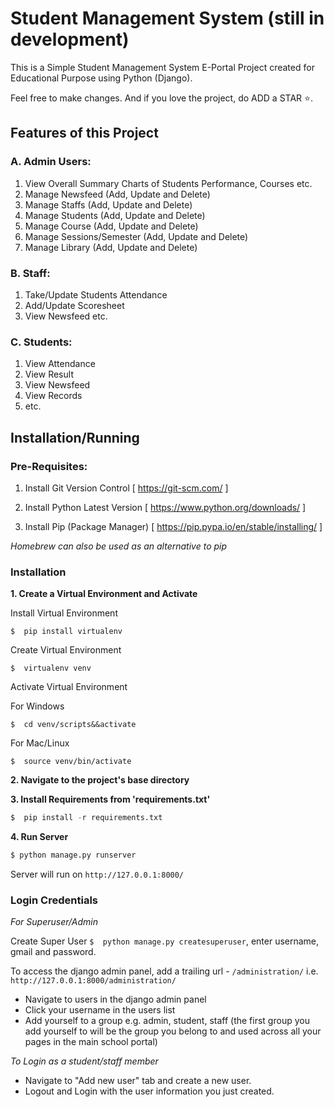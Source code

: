 # Student Management System (still in development)
This is a Simple Student Management System E-Portal Project created for Educational Purpose using Python (Django).

Feel free to make changes. And if you love the project, do ADD a STAR ⭐️.

## Features of this Project

### A. Admin Users:
1. View Overall Summary Charts of Students Performance, Courses etc.
2. Manage Newsfeed (Add, Update and Delete)
3. Manage Staffs (Add, Update and Delete)
4. Manage Students (Add, Update and Delete)
5. Manage Course (Add, Update and Delete)
6. Manage Sessions/Semester (Add, Update and Delete)
7. Manage Library (Add, Update and Delete)

### B. Staff:
1. Take/Update Students Attendance
2. Add/Update Scoresheet
3. View Newsfeed etc.

### C. Students:
1. View Attendance
2. View Result
3. View Newsfeed
4. View Records
5. etc.


## Installation/Running

### Pre-Requisites:
1. Install Git Version Control
[ https://git-scm.com/ ]

2. Install Python Latest Version
[ https://www.python.org/downloads/ ]

3. Install Pip (Package Manager)
[ https://pip.pypa.io/en/stable/installing/ ]

*Homebrew can also be used as an alternative to pip*

### Installation
**1. Create a Virtual Environment and Activate**

Install Virtual Environment
```
$  pip install virtualenv
```

Create Virtual Environment

```
$  virtualenv venv
```

Activate Virtual Environment

For Windows
```
$  cd venv/scripts&&activate
```

For Mac/Linux
```
$  source venv/bin/activate
```

**2. Navigate to the project's base directory**

**3. Install Requirements from 'requirements.txt'**
```python
$  pip install -r requirements.txt
```


**4. Run Server**

```python
$ python manage.py runserver
```
Server will run on `http://127.0.0.1:8000/`

### Login Credentials

*For Superuser/Admin*

Create Super User `$  python manage.py createsuperuser`, enter username, gmail and password. 

To access the django admin panel, add a trailing url - `/administration/` i.e. `http://127.0.0.1:8000/administration/`

* Navigate to users in the django admin panel
* Click your username in the users list
* Add yourself to a group e.g. admin, student, staff (the first group you add yourself to will be the group you belong to and used across all your pages in the main school portal)

*To Login as a student/staff member*

* Navigate to "Add new user" tab and create a new user.
* Logout and Login with the user information you just created.

